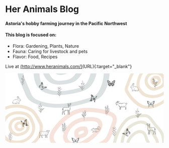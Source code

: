 # Her Animals Blog 
#### Astoria's hobby farming journey in the Pacific Northwest 
#### This blog is focused on: 
- Flora: Gardening, Plants, Nature
- Fauna: Caring for livestock and pets 
- Flavor: Food, Recipes

Live at [(http://www.heranimals.com/)](http://www.heranimals.com/)(URL){:target="_blank"}
  
![Header Image](images/header1.png)
